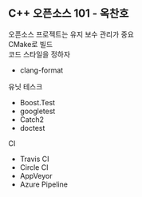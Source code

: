 C++ 오픈소스 101 - 옥찬호
----------
오픈소스 프로젝트는 유지 보수 관리가 중요<br>
CMake로 빌드<br>
코드 스타일을 정하자
* clang-format

유닛 테스크
* Boost.Test
* googletest
* Catch2
* doctest

CI
* Travis CI
* Circle CI
* AppVeyor
* Azure Pipeline
